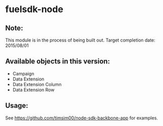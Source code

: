 # fuelsdk-node

## Note:

This module is in the process of being built out. Target completion date: 2015/08/01

## Available objects in this version:

* Campaign
* Data Extension
* Data Extension Column
* Data Extension Row

## Usage:

See https://github.com/timsim00/node-sdk-backbone-app for examples.